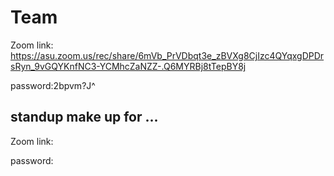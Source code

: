 # Team

Zoom link: https://asu.zoom.us/rec/share/6mVb_PrVDbqt3e_zBVXg8CjIzc4QYqxgDPDrsRyn_9vGQYKnfNC3-YCMhcZaNZZ-.Q6MYRBj8tTepBY8j

password:2bpvm?J^


## standup make up for ...

Zoom link:

password: 

